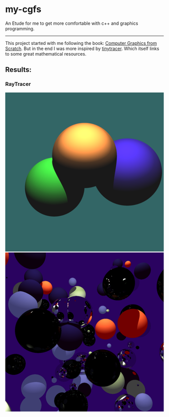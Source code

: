 # my-cgfs

An Etude for me to get more comfortable with c++ and graphics programming.

---

This project started with me following the book: [Computer Graphics from Scratch](https://www.gabrielgambetta.com/computer-graphics-from-scratch/). But in the end I was more inspired by 
[tinytracer](https://github.com/ssloy/tinyraytracer/wiki). Which itself links to some great mathematical resources.

## Results:

### RayTracer

![shadows](https://github.com/mitrb/my-cgfs/blob/main/results/shadows.png?raw=true)
![reflection](https://github.com/mitrb/my-cgfs/blob/main/results/orange_purple.png?raw=true)